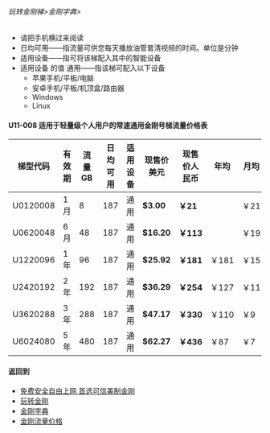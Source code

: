 ###### 玩转金刚梯>金刚字典>

- 请把手机横过来阅读
- 日均可用——指流量可供您每天播放油管普清视频的时间。单位是分钟
- 适用设备——指可将该梯配入其中的智能设备
- 适用设备 的值 通用——指该梯可配入以下设备
  - 苹果手机/平板/电脑
  - 安卓手机/平板/机顶盒/路由器
  - Windows
  - Linux

#### U11-008 适用于轻量级个人用户的常速通用金刚号梯流量价格表

|梯型代码 |有效期|流量  GB|日均可用|适用设备|现售价美元|现售价人民币|年均  |月均  |日均|
|--------|-----|------|--------------|------|------|-------|-----|-----|-----|
|U0120008 |1月	|8	|187	| 通用 | <strong> $3.00	| <strong> ￥21 |	|￥21	|￥0.70	|																		
|U0620048 |6月	|48	|187	| 通用 | <strong> $16.20	| <strong> ￥113|	|￥19	|￥0.63	|																		
|U1220096 |1年	|96	|187	| 通用 | <strong> $25.92	| <strong> ￥181|￥181	|￥15	|￥0.50	|																		
|U2420192 |2年	|192	|187	| 通用 | <strong> $36.29	| <strong> ￥254|￥127	|￥11	|￥0.35	|																		
|U3620288 |3年	|288	|187	| 通用 | <strong> $47.17	| <strong> ￥330|￥110	|￥9	|￥0.31	|																		
|U6024080 |5年	|480	|187	| 通用 | <strong> $62.27	| <strong> ￥436|￥87	|￥7	|￥0.24	|																		

#### 返回到
- [免费安全自由上网 首选可信美制金刚](https://github.com/a2zitpro/web/blob/master/%E5%BE%80%E5%90%8E%E7%BF%BB.md)
- [玩转金刚](https://github.com/a2zitpro/web/blob/master/LadderFree/A.md)
- [金刚字典](https://github.com/a2zitpro/web/blob/master/LadderFree/kkDictionary/KKDictionary.md)
- [金刚流量价格](https://github.com/a2zitpro/web/blob/master/LadderFree/kkDictionary/Price/KKDTPrice.md)

